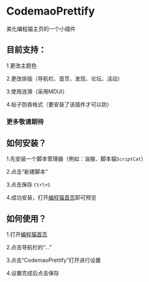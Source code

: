 # CodemaoPrettify
美化编程猫主页的一个小插件

## 目前支持：
1.更改主题色

2.更改排版（导航栏、首页、发现、论坛、活动）

3.使用涟漪（采用MDUI）

4.帖子防吞格式（要安装了该插件才可以防）

### 更多敬请期待

## 如何安装？

1.先安装一个脚本管理器（例如：油猴、脚本猫`ScriptCat`）

2.点击“新建脚本”

3.点击保存 `Ctrl+S`

4.成功安装，打开[编程猫首页](shequ.codemao.cn)即可预览
 
## 如何使用？

1.打开[编程猫首页](shequ.codemao.cn)

2.点击导航栏的“…”

3.点击“CodemaoPrettify”打开进行设置

4.设置完成后点击保存
